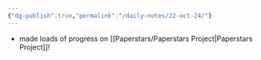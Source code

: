 ```yaml
---
{"dg-publish":true,"permalink":"/daily-notes/22-oct-24/"}
---
```


- made loads of progress on [[Paperstars/Paperstars Project\|Paperstars Project]]!

